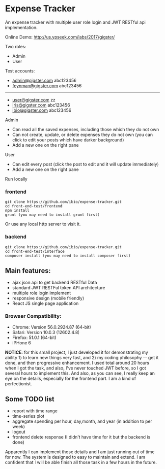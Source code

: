 # Expense Tracker
An expense tracker with multiple user role login and JWT RESTful api implementation. 

Online Demo: http://us.ypseek.com/labs/2017/gigster/

Two roles:
* Admin
* User

Test accounts:
* admin@gigster.com abc123456
* feynman@gigster.com abc123456
---------------
* user@gigster.com zz
* iris@gigster.com abc123456
* ibio@gigster.com abc123456

Admin
* Can read all the saved expenses, including those which they do not own
* Can not create, update, or delete expenses they do not own (you can click to edit your posts which have darker background)
* Add a new one on the right pane

User
* Can edit every post (click the post to edit and it will update immediately)
* Add a new one on the right pane


Run locally
### frontend
```
git clone https://github.com/ibio/expense-tracker.git
cd front-end-test/frontend
npm install
grunt (you may need to install grunt first)
```
Or use any local http server to visit it.

### backend
```
git clone https://github.com/ibio/expense-tracker.git
cd front-end-test/interface
composer install (you may need to install composer first)
```

## Main features:
* ajax json api to get backend RESTful Data
* standard JWT RESTFul token API architecture
* multiple role login implement
* responsive design (mobile friendly)
* React JS single page application


### Browser Compatibility:
* Chrome: Version 56.0.2924.87 (64-bit)
* Safari: Version 10.0.3 (12602.4.8)
* Firefox: 51.0.1 (64-bit)
* iPHone 6


__NOTICE__: for this small project, I just developed it for demonstrating my ability 1) to learn new things very fast, and 2) my coding philosophy -- get it done, and then progressive enhancement. I used total around 20 hours when I got the task, and also, I've never touched JWT before, so I got several hours to implement this. And also, as you can see, I really keep an eye on the details, especially for the frontend part. I am a kind of perfectionist.


## Some TODO list
* report with time range
* time-series plot
* aggregate spending per hour, day,month, and year (in addition to per week)
* logout
* frontend delete response (I didn't have time for it but the backend is done)

Apparently I can implement those details and I am just running out of time for now. The system is designed to easy to maintain and extend. I am confident that I will be able finish all those task in a few hours in the future.

